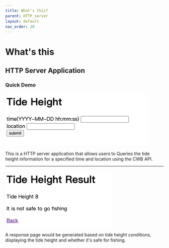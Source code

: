 ```yaml
---
title: What's this?
parent: HTTP_server
layout: default
nav_order: 20
---
```

# What's this
## HTTP Server Application

### Quick Demo
![automated_keyword_ranking_demo](/docs/HTTP_server/images/input.jpg)

This is a HTTP server application that allows users to Queries the tide height information for a specified time and location using the CWB API.

---
![automated_keyword_ranking_demo](/docs/HTTP_server/images/result.jpg)

A response page would be generated based on tide height conditions, displaying the tide height and whether it's safe for fishing.
